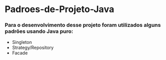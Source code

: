 # Padroes-de-Projeto-Java

### Para o desenvolvimento desse projeto foram utilizados alguns padrões usando Java puro:
- Singleton
- Strategy/Repository
- Facade
